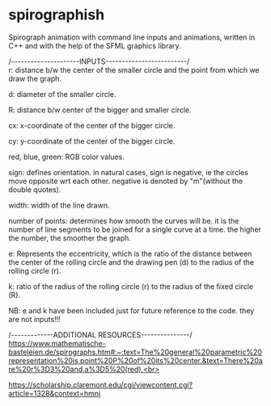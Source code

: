 # spirographish
Spirograph animation with command line inputs and animations, written in C++ and with the help of the SFML graphics library.<br>

/---------------------INPUTS-------------------------/<br>
r: distance b/w the center of the smaller circle and the point from which we draw the graph.<br>

d: diameter of the smaller circle.<br>

R: distance b/w center of the bigger and smaller circle.<br>

cx: x-coordinate of the center of the bigger circle.<br>

cy: y-coordinate of the center of the bigger circle.<br>

red, blue, green: RGB color values.<br>

sign: defines orientation. in natural cases, sign is negative, ie the circles move opposite wrt each other. negative is denoted by "m"(without the double quotes).<br>

width: width of the line drawn.<br>

number of points: determines how smooth the curves will be. it is the number of line segments to be joined for a single curve at a time. the higher the number, the smoother the graph.<br>


e: Represents the eccentricity, which is the ratio of the distance between the center of the rolling circle and the drawing pen (d) to the radius of the rolling circle (r).<br>

k: ratio of the radius of the rolling circle (r) to the radius of the fixed circle (R).<br>

NB: e and k have been included just for future reference to the code. they are not inputs!!!<br>

/-------------ADDITIONAL RESOURCES---------------/<br>
https://www.mathematische-basteleien.de/spirographs.htm#:~:text=The%20general%20parametric%20representation%20is,point%20P%20of%20its%20center.&text=There%20are%20r%3D3%20and,a%3D5%20(red).<br>

https://scholarship.claremont.edu/cgi/viewcontent.cgi?article=1328&context=hmnj<br>
